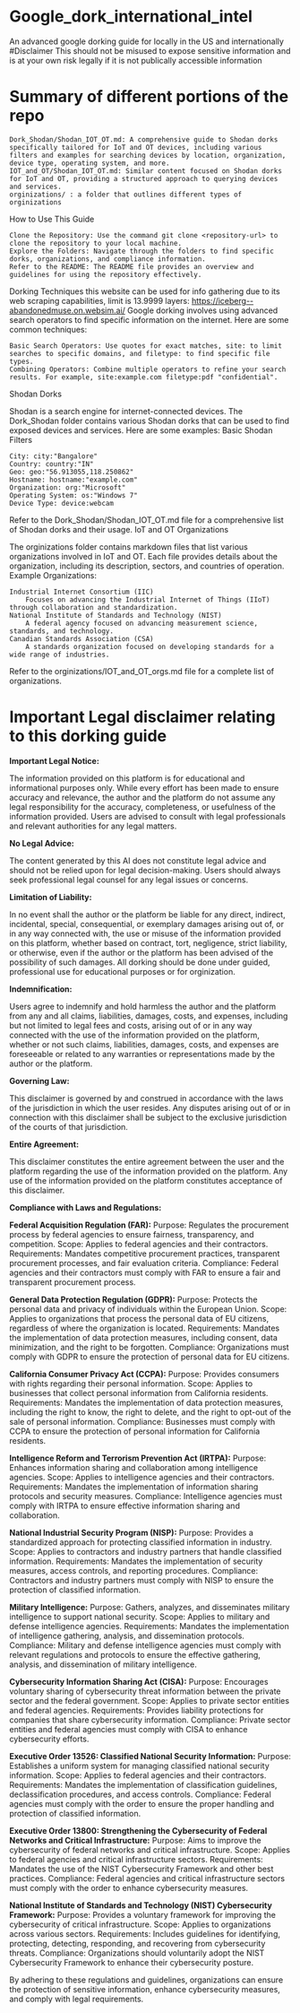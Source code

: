 # Google_dork_international_intel
An advanced google dorking guide for locally in the US and internationally
#Disclaimer
This should not be misused to expose sensitive information and is at your own risk legally if it is not publically accessible information
# Summary of different portions of the repo
    Dork_Shodan/Shodan_IOT_OT.md: A comprehensive guide to Shodan dorks specifically tailored for IoT and OT devices, including various filters and examples for searching devices by location, organization, device type, operating system, and more.
    IOT_and_OT/Shodan_IOT_OT.md: Similar content focused on Shodan dorks for IoT and OT, providing a structured approach to querying devices and services.
    orginizations/ : a folder that outlines different types of orginizations
How to Use This Guide

    Clone the Repository: Use the command git clone <repository-url> to clone the repository to your local machine.
    Explore the Folders: Navigate through the folders to find specific dorks, organizations, and compliance information.
    Refer to the README: The README file provides an overview and guidelines for using the repository effectively.

Dorking Techniques
this website can be used for info gathering due to its web scraping capabilities, limit is 13.9999 layers: https://iceberg--abandonedmuse.on.websim.ai/
Google dorking involves using advanced search operators to find specific information on the internet. Here are some common techniques:

    Basic Search Operators: Use quotes for exact matches, site: to limit searches to specific domains, and filetype: to find specific file types.
    Combining Operators: Combine multiple operators to refine your search results. For example, site:example.com filetype:pdf "confidential".

Shodan Dorks

Shodan is a search engine for internet-connected devices. The Dork_Shodan folder contains various Shodan dorks that can be used to find exposed devices and services. Here are some examples:
Basic Shodan Filters

    City: city:"Bangalore"
    Country: country:"IN"
    Geo: geo:"56.913055,118.250862"
    Hostname: hostname:"example.com"
    Organization: org:"Microsoft"
    Operating System: os:"Windows 7"
    Device Type: device:webcam

Refer to the Dork_Shodan/Shodan_IOT_OT.md file for a comprehensive list of Shodan dorks and their usage.
IoT and OT Organizations

The orginizations folder contains markdown files that list various organizations involved in IoT and OT. Each file provides details about the organization, including its description, sectors, and countries of operation.
Example Organizations:

    Industrial Internet Consortium (IIC)
        Focuses on advancing the Industrial Internet of Things (IIoT) through collaboration and standardization.
    National Institute of Standards and Technology (NIST)
        A federal agency focused on advancing measurement science, standards, and technology.
    Canadian Standards Association (CSA)
        A standards organization focused on developing standards for a wide range of industries.

Refer to the orginizations/IOT_and_OT_orgs.md file for a complete list of organizations.

# Important Legal disclaimer relating to this dorking guide
**Important Legal Notice:**

The information provided on this platform is for educational and informational purposes only. While every effort has been made to ensure accuracy and relevance, the author and the platform do not assume any legal responsibility for the accuracy, completeness, or usefulness of the information provided. Users are advised to consult with legal professionals and relevant authorities for any legal matters.

**No Legal Advice:**

The content generated by this AI does not constitute legal advice and should not be relied upon for legal decision-making. Users should always seek professional legal counsel for any legal issues or concerns.


**Limitation of Liability:**

In no event shall the author or the platform be liable for any direct, indirect, incidental, special, consequential, or exemplary damages arising out of, or in any way connected with, the use or misuse of the information provided on this platform, whether based on contract, tort, negligence, strict liability, or otherwise, even if the author or the platform has been advised of the possibility of such damages. All dorking should be done under guided, professional use for educational purposes or for orginization.

**Indemnification:**

Users agree to indemnify and hold harmless the author and the platform from any and all claims, liabilities, damages, costs, and expenses, including but not limited to legal fees and costs, arising out of or in any way connected with the use of the information provided on the platform, whether or not such claims, liabilities, damages, costs, and expenses are foreseeable or related to any warranties or representations made by the author or the platform.

**Governing Law:**

This disclaimer is governed by and construed in accordance with the laws of the jurisdiction in which the user resides. Any disputes arising out of or in connection with this disclaimer shall be subject to the exclusive jurisdiction of the courts of that jurisdiction.

**Entire Agreement:**

This disclaimer constitutes the entire agreement between the user and the platform regarding the use of the information provided on the platform. Any use of the information provided on the platform constitutes acceptance of this disclaimer.

**Compliance with Laws and Regulations:**

**Federal Acquisition Regulation (FAR):**
Purpose: Regulates the procurement process by federal agencies to ensure fairness, transparency, and competition.
Scope: Applies to federal agencies and their contractors.
Requirements: Mandates competitive procurement practices, transparent procurement processes, and fair evaluation criteria.
Compliance: Federal agencies and their contractors must comply with FAR to ensure a fair and transparent procurement process.

**General Data Protection Regulation (GDPR):**
Purpose: Protects the personal data and privacy of individuals within the European Union.
Scope: Applies to organizations that process the personal data of EU citizens, regardless of where the organization is located.
Requirements: Mandates the implementation of data protection measures, including consent, data minimization, and the right to be forgotten.
Compliance: Organizations must comply with GDPR to ensure the protection of personal data for EU citizens.

**California Consumer Privacy Act (CCPA):**
Purpose: Provides consumers with rights regarding their personal information.
Scope: Applies to businesses that collect personal information from California residents.
Requirements: Mandates the implementation of data protection measures, including the right to know, the right to delete, and the right to opt-out of the sale of personal information.
Compliance: Businesses must comply with CCPA to ensure the protection of personal information for California residents.

**Intelligence Reform and Terrorism Prevention Act (IRTPA):**
Purpose: Enhances information sharing and collaboration among intelligence agencies.
Scope: Applies to intelligence agencies and their contractors.
Requirements: Mandates the implementation of information sharing protocols and security measures.
Compliance: Intelligence agencies must comply with IRTPA to ensure effective information sharing and collaboration.

**National Industrial Security Program (NISP):**
Purpose: Provides a standardized approach for protecting classified information in industry.
Scope: Applies to contractors and industry partners that handle classified information.
Requirements: Mandates the implementation of security measures, access controls, and reporting procedures.
Compliance: Contractors and industry partners must comply with NISP to ensure the protection of classified information.

**Military Intelligence:**
Purpose: Gathers, analyzes, and disseminates military intelligence to support national security.
Scope: Applies to military and defense intelligence agencies.
Requirements: Mandates the implementation of intelligence gathering, analysis, and dissemination protocols.
Compliance: Military and defense intelligence agencies must comply with relevant regulations and protocols to ensure the effective gathering, analysis, and dissemination of military intelligence.

**Cybersecurity Information Sharing Act (CISA):**
Purpose: Encourages voluntary sharing of cybersecurity threat information between the private sector and the federal government.
Scope: Applies to private sector entities and federal agencies.
Requirements: Provides liability protections for companies that share cybersecurity information.
Compliance: Private sector entities and federal agencies must comply with CISA to enhance cybersecurity efforts.

**Executive Order 13526: Classified National Security Information:**
Purpose: Establishes a uniform system for managing classified national security information.
Scope: Applies to federal agencies and their contractors.
Requirements: Mandates the implementation of classification guidelines, declassification procedures, and access controls.
Compliance: Federal agencies must comply with the order to ensure the proper handling and protection of classified information.

**Executive Order 13800: Strengthening the Cybersecurity of Federal Networks and Critical Infrastructure:**
Purpose: Aims to improve the cybersecurity of federal networks and critical infrastructure.
Scope: Applies to federal agencies and critical infrastructure sectors.
Requirements: Mandates the use of the NIST Cybersecurity Framework and other best practices.
Compliance: Federal agencies and critical infrastructure sectors must comply with the order to enhance cybersecurity measures.

**National Institute of Standards and Technology (NIST) Cybersecurity Framework:**
Purpose: Provides a voluntary framework for improving the cybersecurity of critical infrastructure.
Scope: Applies to organizations across various sectors.
Requirements: Includes guidelines for identifying, protecting, detecting, responding, and recovering from cybersecurity threats.
Compliance: Organizations should voluntarily adopt the NIST Cybersecurity Framework to enhance their cybersecurity posture.

By adhering to these regulations and guidelines, organizations can ensure the protection of sensitive information, enhance cybersecurity measures, and comply with legal requirements. 
